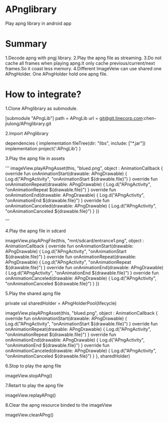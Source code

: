 # APnglibrary
Play apng library in android app

# Summary

1.Decode apng with pngj library.
2.Play the apng file as streaming.
3.Do not cache all frames when playing apng.It only cache previous/current/next frames.So it coast less memory.
4.Different ImageVeiw can use shared one APngHolder. One APngHolder hold one apng file.

# How to integrate?

1.Clone APnglibrary as submodule.

[submodule "APngLib"]
	path = APngLib
	url = git@git.linecorp.com:chen-jiulong/APnglibrary.git
  
2.Import APnglibrary

dependencies {
    implementation fileTree(dir: "libs", include: ["*.jar"])
    implementation project(':APngLib')
}

3.Play the apng file in assets

'''
imageView.playAPngAsset(this, "blued.png", object : AnimationCallback {
                override fun onAnimationStart(drawable: APngDrawable) {
                    Log.d("APngActivity", "onAnimationStart ${drawable.file}")
                }
                override fun onAnimationRepeat(drawable: APngDrawable) {
                    Log.d("APngActivity", "onAnimationRepeat ${drawable.file}")
                }
                override fun onAnimationEnd(drawable: APngDrawable) {
                    Log.d("APngActivity", "onAnimationEnd ${drawable.file}")
                }
                override fun onAnimationCanceled(drawable: APngDrawable) {
                    Log.d("APngActivity", "onAnimationCanceled ${drawable.file}")
                }
            })
	    
'''

4.Play the apng file in sdcard

imageView.playAPngFile(this, "mnt/sdcard/entrance1.png", object : AnimationCallback {
                override fun onAnimationStart(drawable: APngDrawable) {
                    Log.d("APngActivity", "onAnimationStart ${drawable.file}")
                }
                override fun onAnimationRepeat(drawable: APngDrawable) {
                    Log.d("APngActivity", "onAnimationRepeat ${drawable.file}")
                }
                override fun onAnimationEnd(drawable: APngDrawable) {
                    Log.d("APngActivity", "onAnimationEnd ${drawable.file}")
                }
                override fun onAnimationCanceled(drawable: APngDrawable) {
                    Log.d("APngActivity", "onAnimationCanceled ${drawable.file}")
                }
            })

5.Play the shared apng file 

private val sharedHolder = APngHolderPool(lifecycle)

imageView.playAPngAsset(this, "blued.png", object : AnimationCallback {
                override fun onAnimationStart(drawable: APngDrawable) {
                    Log.d("APngActivity", "onAnimationStart ${drawable.file}")
                }
                override fun onAnimationRepeat(drawable: APngDrawable) {
                    Log.d("APngActivity", "onAnimationRepeat ${drawable.file}")
                }
                override fun onAnimationEnd(drawable: APngDrawable) {
                    Log.d("APngActivity", "onAnimationEnd ${drawable.file}")
                }
                override fun onAnimationCanceled(drawable: APngDrawable) {
                    Log.d("APngActivity", "onAnimationCanceled ${drawable.file}")
                }
            }, sharedHolder)

6.Stop to play the apng file

imageView.stopAPng()

7.Retart to play the apng file

 imageView.replayAPng()
 
 8.Clear the apng resource binded to the imageView
 
 imageView.clearAPng()
 
 
 


